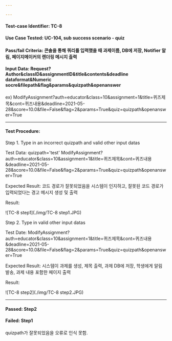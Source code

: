 ```yaml
---

---
```


#### Test-case Identifier: TC-8

#### Use Case Tested: UC-104, sub success scenario - quiz

#### Pass/fail Criteria: 콘솔을 통해 쿼리를 입력했을 때 과제이름, DB에 저장, Notifier 알림, 페이지메이커의 렌더링 메시지 출력

#### Input Data: Request?Author&classID&assignmentID&title&contents&deadline dataformat&Numeric socre&filepath&flag&params&quizpath&openanswer

ex) ModifyAssignment?auth=educator&class=10&assignment=1&title=퀴즈제목&cont=퀴즈내용&deadline=2021-05-28&score=10.0&file=False&flag=2&params=True&quiz=quizpath&openanswer=True

------

#### Test Procedure:

Step 1. Type in an incorrect quizpath and  valid other input datas

Test Data: quizpath='test'
	ModifyAssignment?auth=educator&class=10&assignment=1&title=퀴즈제목&cont=퀴즈내용&deadline=2021-05-28&score=10.0&file=False&flag=2&params=True&quiz=quizpath&openanswer=True

Expected Result: 코드 경로가 잘못되었음을 시스템이 인지하고, 잘못된 코드 경로가 입력되었다는 경고 메시지 생성 및 출력

Result:

![TC-8 step1](./img/TC-8 step1.JPG)

Step 2. Type in valid other input datas

Test Date: ModifyAssignment?auth=educator&class=10&assignment=1&title=퀴즈제목&cont=퀴즈내용&deadline=2021-05-28&score=10.0&file=False&flag=2&params=True&quiz=quizpath&openanswer=True

Expected Result: 시스템이 과제를 생성, 제목 출력, 과제 DB에 저장, 학생에게 알림 발송, 과제 내용 포함한 페이지 출력

Result:

![TC-8 step2](./img/TC-8 step2.JPG)

------

#### Passed: Step2

#### Failed: Step1

quizpath가 잘못되었음을 오류로 인식 못함.